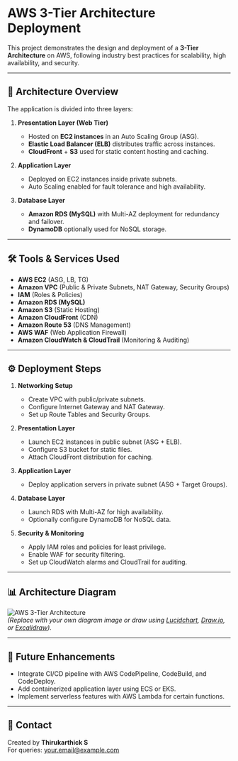 # AWS 3-Tier Architecture Deployment

This project demonstrates the design and deployment of a **3-Tier Architecture** on AWS, following industry best practices for scalability, high availability, and security.

---

## 📌 Architecture Overview

The application is divided into three layers:

1. **Presentation Layer (Web Tier)**  
   - Hosted on **EC2 instances** in an Auto Scaling Group (ASG).  
   - **Elastic Load Balancer (ELB)** distributes traffic across instances.  
   - **CloudFront** + **S3** used for static content hosting and caching.  

2. **Application Layer**  
   - Deployed on EC2 instances inside private subnets.  
   - Auto Scaling enabled for fault tolerance and high availability.  

3. **Database Layer**  
   - **Amazon RDS (MySQL)** with Multi-AZ deployment for redundancy and failover.  
   - **DynamoDB** optionally used for NoSQL storage.  

---

## 🛠️ Tools & Services Used

- **AWS EC2** (ASG, LB, TG)  
- **Amazon VPC** (Public & Private Subnets, NAT Gateway, Security Groups)  
- **IAM** (Roles & Policies)  
- **Amazon RDS (MySQL)**  
- **Amazon S3** (Static Hosting)  
- **Amazon CloudFront** (CDN)  
- **Amazon Route 53** (DNS Management)  
- **AWS WAF** (Web Application Firewall)  
- **Amazon CloudWatch & CloudTrail** (Monitoring & Auditing)  

---

## ⚙️ Deployment Steps

1. **Networking Setup**  
   - Create VPC with public/private subnets.  
   - Configure Internet Gateway and NAT Gateway.  
   - Set up Route Tables and Security Groups.  

2. **Presentation Layer**  
   - Launch EC2 instances in public subnet (ASG + ELB).  
   - Configure S3 bucket for static files.  
   - Attach CloudFront distribution for caching.  

3. **Application Layer**  
   - Deploy application servers in private subnet (ASG + Target Groups).  

4. **Database Layer**  
   - Launch RDS with Multi-AZ for high availability.  
   - Optionally configure DynamoDB for NoSQL data.  

5. **Security & Monitoring**  
   - Apply IAM roles and policies for least privilege.  
   - Enable WAF for security filtering.  
   - Set up CloudWatch alarms and CloudTrail for auditing.  

---

## 📊 Architecture Diagram

![AWS 3-Tier Architecture](https://user-images.githubusercontent.com/yourusername/yourdiagram.png)  
*(Replace with your own diagram image or draw using [Lucidchart](https://www.lucidchart.com/), [Draw.io](https://app.diagrams.net/), or [Excalidraw](https://excalidraw.com/)).*  

---

## 🚀 Future Enhancements

- Integrate CI/CD pipeline with AWS CodePipeline, CodeBuild, and CodeDeploy.  
- Add containerized application layer using ECS or EKS.  
- Implement serverless features with AWS Lambda for certain functions.  

---

## 📧 Contact

Created by **Thirukarthick S**  
For queries: [your.email@example.com](mailto:your.email@example.com)  
